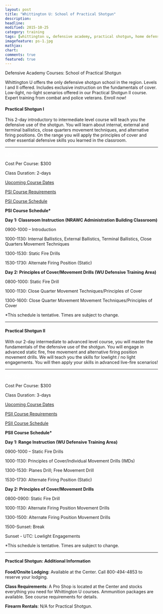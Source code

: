 ```yaml
---
layout: post
title: "Whittington U: School of Practical Shotgun"
description: 
headline: 
modified: 2015-10-25
category: training
tags: [whittington u, defensive academy, practical shotgun, home defense, course schedule]
imagefeature: ps-1.jpg
mathjax: 
chart: 
comments: true
featured: true
---
```


Defensive Academy Courses:  School of Practical Shotgun

<p class="content-summary">Whittington U offers the only defensive shotgun school in the region.  Levels I and II offered.  Includes exclusive instruction on the fundamentals of cover.  Low-light, no-light scenarios offered in our Practical Shotgun II course.  Expert training from combat and police veterans.  Enroll now!</p>
					    
<h4>Practical Shotgun I</h4>
<p>This 2-day introductory to intermediate level course will teach you the defensive use of the shotgun. You will learn about internal, external and terminal ballistics, close quarters movement techniques, and alternative firing positions. On the range you will apply the principles of cover and other essential defensive skills you learned in the classroom.</p>
<hr />  
<p><a style="color: #fff;" href="http://nrawc.goemerchant-stores.com/Practical-Shotgun-I_p_103.html" target="_blank" class="btn btn-danger pull-right">ENROLL NOW!</a></p>
<p>Cost Per Course: $300</p>
<p>Class Duration: 2-days</p>
<p><a href="http://nrawc.goemerchant-stores.com/Practical-Shotgun-I_p_103.html">Upcoming Course Dates</a></p>
<p><a href="/training/whittington-u-course-requirements/" title="Course Requirements">PSI Course Requirements</a></p>
<p><a href="#psischedule" data-toggle="collapse">PSI Course Schedule</a></p>
<div id="psischedule" class="collapse">                

<div class="well">                 
<p><strong>PSI Course Schedule*</strong></p>
<p><strong>Day 1:  Classroom Instruction (NRAWC Administration Building Classroom)</strong></p>
<p>0900-1000 – Introduction</p>
<p>1000-1130:  Internal Ballistics, External Ballistics, Terminal Ballistics, Close Quarters Movement Techniques</p>
<p>1300-1530:  Static Fire Drills</p>
<p>1530-1730:  Alternate Firing Position (Static)</p>
</div>
<div class="well">                 
<p><strong>Day 2:  Principles of Cover/Movement Drills (WU Defensive Training Area)</strong></p>
<p>0800-1000:  Static Fire Drill</p>
<p>1000-1130:  Close Quarter Movement Techniques/Principles of Cover</p>
<p>1300-1600:  Close Quarter Movement Movement Techniques/Principles of Cover</p>
<p>*This schedule is tentative.  Times are subject to change.</p>
</div>
</div>
<hr />  
      
<h4>Practical Shotgun II</h4>
<p>With our 2-day intermediate to advanced level course, you will master the fundamentals of the defensive use of the shotgun. You will engage in advanced static fire, free movement and alternative firing position movement drills. We will teach you the skills for lowlight / no light engagements. You will then apply your skills in advanced live-fire scenarios!</p>
<hr />        
<p><a style="color: #fff;" href="http://nrawc.goemerchant-stores.com/Practical-Shotgun-II_p_104.html" target="_blank" class="btn btn-danger pull-right">ENROLL NOW!</a></p>
<p>Cost Per Course: $300</p>
<p>Class Duration: 3-days</p>
<p><a href="http://nrawc.goemerchant-stores.com/Practical-Shotgun-II_p_104.html">Upcoming Course Dates</a></p>
<p><a href="/training/whittington-u-course-requirements/" title="Course Requirements">PSII Course Requirements</a></p>
<p><a href="#psiischedule" data-toggle="collapse">PSII Course Schedule</a></p>
<div id="psiischedule" class="collapse">                    
<p><strong>PSII Course Schedule*</strong></p>
<div class="well">             
<p><strong>Day 1:  Range Instruction (WU Defensive Training Area)</strong></p>
<p>0900-1000 – Static Fire Drills</p>
<p>1000-1130:  Principles of Cover/Individual Movement Drills (IMDs)</p>
<p>1300-1530:  Planes Drill; Free Movement Drill</p>
<p>1530-1730:  Alternate Firing Position (Static)</p>
<p><strong>Day 2:  Principles of Cover/Movement Drills</strong></p>
<p>0800-0900:  Static Fire Drill</p>
<p>1000-1130:  Alternate Firing Position Movement Drills</p>
<p>1300-1500:  Alternate Firing Position Movement Drills</p>
<p>1500-Sunset:  Break</p>
<p>Sunset - UTC:  Lowlight Engagements</p>
<p>*This schedule is tentative.  Times are subject to change.</p>
</div>
</div>
<hr />  
 
<h4>Practical Shotgun: Additional Information</h4>
<p><strong>Food/Onsite Lodging</strong>: Available at the Center. Call 800-494-4853 to reserve your lodging.</p>
<p><strong>Class Requirements</strong>:  A Pro Shop is located at the Center and stocks everything you need for Whittington U courses.  Ammunition packages are available.  See course requirements for details.</p>
<p><strong>Firearm Rentals</strong>:  N/A for Practical Shotgun.</p>
